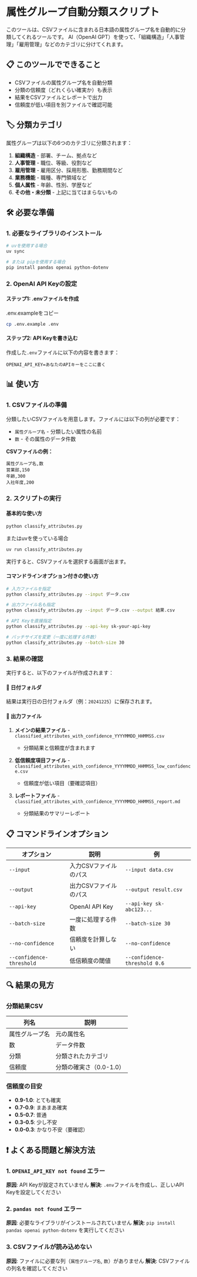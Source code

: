 # 属性グループ自動分類スクリプト

このツールは、CSVファイルに含まれる日本語の属性グループ名を自動的に分類してくれるツールです。
AI（OpenAI GPT）を使って、「組織構造」「人事管理」「雇用管理」などのカテゴリに分けてくれます。

## 📋 このツールでできること

- CSVファイルの属性グループ名を自動分類
- 分類の信頼度（どれくらい確実か）も表示
- 結果をCSVファイルとレポートで出力
- 信頼度が低い項目を別ファイルで確認可能

## 🏷️ 分類カテゴリ

属性グループは以下の6つのカテゴリに分類されます：

1. **組織構造** - 部署、チーム、拠点など
2. **人事管理** - 職位、等級、役割など  
3. **雇用管理** - 雇用区分、採用形態、勤務期間など
4. **業務機能** - 職種、専門領域など
5. **個人属性** - 年齢、性別、学歴など
6. **その他・未分類** - 上記に当てはまらないもの

## 🛠️ 必要な準備

### 1. 必要なライブラリのインストール

```bash
# uvを使用する場合
uv sync

# または pipを使用する場合
pip install pandas openai python-dotenv
```

### 2. OpenAI API Keyの設定

#### ステップ1: .envファイルを作成
.env.exampleをコピー

```bash
cp .env.example .env
```

#### ステップ2: API Keyを書き込む
作成した`.env`ファイルに以下の内容を書きます：

```
OPENAI_API_KEY=あなたのAPIキーをここに書く
```

## 📊 使い方

### 1. CSVファイルの準備
分類したいCSVファイルを用意します。ファイルには以下の列が必要です：
- `属性グループ名` - 分類したい属性の名前
- `数` - その属性のデータ件数

**CSVファイルの例：**
```csv
属性グループ名,数
営業部,150
年齢,300
入社年度,200
```

### 2. スクリプトの実行

#### 基本的な使い方
```bash
python classify_attributes.py
```

またはuvを使っている場合

```bash
uv run classify_attributes.py
```

実行すると、CSVファイルを選択する画面が出ます。

#### コマンドラインオプション付きの使い方
```bash
# 入力ファイルを指定
python classify_attributes.py --input データ.csv

# 出力ファイル名も指定
python classify_attributes.py --input データ.csv --output 結果.csv

# API Keyを直接指定
python classify_attributes.py --api-key sk-your-api-key

# バッチサイズを変更（一度に処理する件数）
python classify_attributes.py --batch-size 30
```

### 3. 結果の確認

実行すると、以下のファイルが作成されます：

#### 📁 日付フォルダ
結果は実行日の日付フォルダ（例：`20241225`）に保存されます。

#### 📄 出力ファイル
1. **メインの結果ファイル** - `classified_attributes_with_confidence_YYYYMMDD_HHMMSS.csv`
   - 分類結果と信頼度が含まれます
   
2. **低信頼度項目ファイル** - `classified_attributes_with_confidence_YYYYMMDD_HHMMSS_low_confidence.csv`
   - 信頼度が低い項目（要確認項目）
   
3. **レポートファイル** - `classified_attributes_with_confidence_YYYYMMDD_HHMMSS_report.md`
   - 分類結果のサマリーレポート

## 📋 コマンドラインオプション

| オプション | 説明 | 例 |
|-----------|------|-----|
| `--input` | 入力CSVファイルのパス | `--input data.csv` |
| `--output` | 出力CSVファイルのパス | `--output result.csv` |
| `--api-key` | OpenAI API Key | `--api-key sk-abc123...` |
| `--batch-size` | 一度に処理する件数 | `--batch-size 30` |
| `--no-confidence` | 信頼度を計算しない | `--no-confidence` |
| `--confidence-threshold` | 低信頼度の閾値 | `--confidence-threshold 0.6` |

## 🔍 結果の見方

### 分類結果CSV
| 列名 | 説明 |
|------|------|
| 属性グループ名 | 元の属性名 |
| 数 | データ件数 |
| 分類 | 分類されたカテゴリ |
| 信頼度 | 分類の確実さ（0.0-1.0） |

### 信頼度の目安
- **0.9-1.0**: とても確実
- **0.7-0.9**: まあまあ確実
- **0.5-0.7**: 普通
- **0.3-0.5**: 少し不安
- **0.0-0.3**: かなり不安（要確認）

## ❗ よくある問題と解決方法

### 1. `OPENAI_API_KEY not found` エラー
**原因**: API Keyが設定されていません
**解決**: `.env`ファイルを作成し、正しいAPI Keyを設定してください

### 2. `pandas not found` エラー
**原因**: 必要なライブラリがインストールされていません
**解決**: `pip install pandas openai python-dotenv` を実行してください

### 3. CSVファイルが読み込めない
**原因**: ファイルに必要な列（`属性グループ名`, `数`）がありません
**解決**: CSVファイルの列名を確認してください
